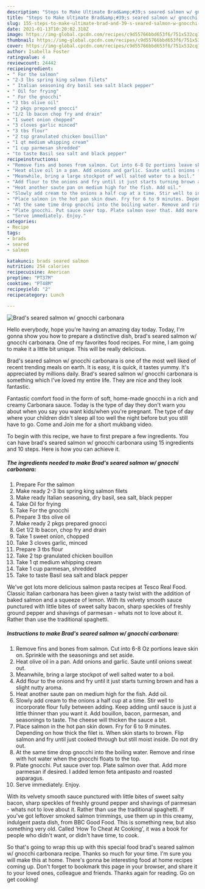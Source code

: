 ```yaml
---
description: "Steps to Make Ultimate Brad&amp;#39;s seared salmon w/ gnocchi carbonara"
title: "Steps to Make Ultimate Brad&amp;#39;s seared salmon w/ gnocchi carbonara"
slug: 155-steps-to-make-ultimate-brad-and-39-s-seared-salmon-w-gnocchi-carbonara
date: 2021-01-13T10:20:02.318Z
image: https://img-global.cpcdn.com/recipes/c9d55766bbd653f6/751x532cq70/brads-seared-salmon-w-gnocchi-carbonara-recipe-main-photo.jpg
thumbnail: https://img-global.cpcdn.com/recipes/c9d55766bbd653f6/751x532cq70/brads-seared-salmon-w-gnocchi-carbonara-recipe-main-photo.jpg
cover: https://img-global.cpcdn.com/recipes/c9d55766bbd653f6/751x532cq70/brads-seared-salmon-w-gnocchi-carbonara-recipe-main-photo.jpg
author: Isabella Foster
ratingvalue: 4
reviewcount: 24442
recipeingredient:
- " For the salmon"
- "2-3 lbs spring king salmon filets"
- " Italian seasoning dry basil sea salt black pepper"
- " Oil for frying"
- " For the gnocchi"
- "3 tbs olive oil"
- "2 pkgs prepared gnocci"
- "1/2 lb bacon chop fry and drain"
- "1 sweet onion chopped"
- "3 cloves garlic minced"
- "3 tbs flour"
- "2 tsp granulated chicken bouillon"
- "1 qt medium whipping cream"
- "1 cup parmesan shredded"
- "to taste Basil sea salt and black pepper"
recipeinstructions:
- "Remove fins and bones from salmon. Cut into 6-8 Oz portions leave skin on. Sprinkle with the seasonings and set aside."
- "Heat olive oil in a pan. Add onions and garlic. Saute until onions sweat out."
- "Meanwhile, bring a large stockpot of well salted water to a boil."
- "Add flour to the onions and fry until it just starts turning brown and has a slight nutty aroma."
- "Heat another saute pan on medium high for the fish. Add oil."
- "Slowly add cream to the onions a half cup at a time. Stir well to incorporate flour fully between adding. Keep adding until sauce is just a little thinner than you want it. Add bouillon, bacon, parmesan, and seasonings to taste. The cheese will thicken the sauce a bit."
- "Place salmon in the hot pan skin down. Fry for 6 to 9 minutes. Depending on how thick the filet is. When skin starts to brown. Flip salmon and fry until just cooked through but still moist inside. Do not dry out."
- "At the same time drop gnocchi into the boiling water. Remove and rinse with hot water when the gnocchi floats to the top."
- "Plate gnocchi. Put sauce over top. Plate salmon over that. Add more parmesan if desired. I added lemon feta antipasto and roasted asparagus."
- "Serve immediately. Enjoy."
categories:
- Recipe
tags:
- brads
- seared
- salmon

katakunci: brads seared salmon 
nutrition: 254 calories
recipecuisine: American
preptime: "PT37M"
cooktime: "PT48M"
recipeyield: "2"
recipecategory: Lunch

---
```



![Brad&#39;s seared salmon w/ gnocchi carbonara](https://img-global.cpcdn.com/recipes/c9d55766bbd653f6/751x532cq70/brads-seared-salmon-w-gnocchi-carbonara-recipe-main-photo.jpg)

Hello everybody, hope you're having an amazing day today. Today, I'm gonna show you how to prepare a distinctive dish, brad&#39;s seared salmon w/ gnocchi carbonara. One of my favorites food recipes. For mine, I am going to make it a little bit unique. This will be really delicious.

Brad&#39;s seared salmon w/ gnocchi carbonara is one of the most well liked of recent trending meals on earth. It is easy, it is quick, it tastes yummy. It's appreciated by millions daily. Brad&#39;s seared salmon w/ gnocchi carbonara is something which I've loved my entire life. They are nice and they look fantastic.

Fantastic comfort food in the form of soft, home-made gnocchi in a rich and creamy Carbonara sauce. Today is the type of day they don&#39;t warn you about when you say you want kids/when you&#39;re pregnant. The type of day where your children didn&#39;t sleep all too well the night before but you still have to go. Come and Join me for a short mukbang video.


To begin with this recipe, we have to first prepare a few ingredients. You can have brad&#39;s seared salmon w/ gnocchi carbonara using 15 ingredients and 10 steps. Here is how you can achieve it.

<!--inarticleads1-->

##### The ingredients needed to make Brad&#39;s seared salmon w/ gnocchi carbonara:

1. Prepare  For the salmon
1. Make ready 2-3 lbs spring king salmon filets
1. Make ready  Italian seasoning, dry basil, sea salt, black pepper
1. Take  Oil for frying
1. Take  For the gnocchi
1. Prepare 3 tbs olive oil
1. Make ready 2 pkgs prepared gnocci
1. Get 1/2 lb bacon, chop fry and drain
1. Take 1 sweet onion, chopped
1. Take 3 cloves garlic, minced
1. Prepare 3 tbs flour
1. Take 2 tsp granulated chicken bouillon
1. Take 1 qt medium whipping cream
1. Take 1 cup parmesan, shredded
1. Take to taste Basil sea salt and black pepper


We&#39;ve got lots more delicious salmon pasta recipes at Tesco Real Food. Classic Italian carbonara has been given a tasty twist with the addition of baked salmon and a squeeze of lemon. With its velvety smooth sauce punctured with little bites of sweet salty bacon, sharp speckles of freshly ground pepper and shavings of parmesan - whats not to love about it. Rather than use the traditional spaghetti. 

<!--inarticleads2-->

##### Instructions to make Brad&#39;s seared salmon w/ gnocchi carbonara:

1. Remove fins and bones from salmon. Cut into 6-8 Oz portions leave skin on. Sprinkle with the seasonings and set aside.
1. Heat olive oil in a pan. Add onions and garlic. Saute until onions sweat out.
1. Meanwhile, bring a large stockpot of well salted water to a boil.
1. Add flour to the onions and fry until it just starts turning brown and has a slight nutty aroma.
1. Heat another saute pan on medium high for the fish. Add oil.
1. Slowly add cream to the onions a half cup at a time. Stir well to incorporate flour fully between adding. Keep adding until sauce is just a little thinner than you want it. Add bouillon, bacon, parmesan, and seasonings to taste. The cheese will thicken the sauce a bit.
1. Place salmon in the hot pan skin down. Fry for 6 to 9 minutes. Depending on how thick the filet is. When skin starts to brown. Flip salmon and fry until just cooked through but still moist inside. Do not dry out.
1. At the same time drop gnocchi into the boiling water. Remove and rinse with hot water when the gnocchi floats to the top.
1. Plate gnocchi. Put sauce over top. Plate salmon over that. Add more parmesan if desired. I added lemon feta antipasto and roasted asparagus.
1. Serve immediately. Enjoy.


With its velvety smooth sauce punctured with little bites of sweet salty bacon, sharp speckles of freshly ground pepper and shavings of parmesan - whats not to love about it. Rather than use the traditional spaghetti. If you&#39;ve got leftover smoked salmon trimmings, use them up in this creamy, indulgent pasta dish, from BBC Good Food. This is something new, but also something very old. Called &#39;How To Cheat At Cooking&#39;, it was a book for people who didn&#39;t want, or didn&#39;t have time, to cook. 

So that's going to wrap this up with this special food brad&#39;s seared salmon w/ gnocchi carbonara recipe. Thanks so much for your time. I'm sure you will make this at home. There's gonna be interesting food at home recipes coming up. Don't forget to bookmark this page in your browser, and share it to your loved ones, colleague and friends. Thanks again for reading. Go on get cooking!

